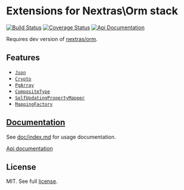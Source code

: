 Extensions for Nextras\Orm stack
================================

[![Build Status](https://travis-ci.org/Mikulas/nextras-ormext.svg?branch=master)](https://travis-ci.org/Mikulas/nextras-ormext)
[![Coverage Status](https://coveralls.io/repos/Mikulas/nextras-ormext/badge.svg?branch=master&service=github)](https://coveralls.io/github/Mikulas/nextras-ormext?branch=master)
[![Api Documentation](https://img.shields.io/badge/api-master-ff69b4.svg)](https://codedoc.pub/Mikulas/nextras-ormext/master/index.html)

Requires dev version of [nextras/orm](https://github.com/nextras/orm).

## Features

- [`Json`](doc/index.md#json)
- [`Crypto`](doc/index.md#crypto)
- [`PgArray`](doc/index.md#pgarray)
- [`CompositeType`](doc/index.md#compositetype)
- [`SelfUpdatingPropertyMapper`](doc/index.md#selfupdatingpropertymapper)
- [`MappingFactory`](doc/index.md#mappingfactory)


## [Documentation](doc/index.md)

See [doc/index.md](doc/index.md) for usage documentation.

[Api documentation](https://codedoc.pub/Mikulas/nextras-ormext/master/index.html)

## License

MIT. See full [license](license.md).
